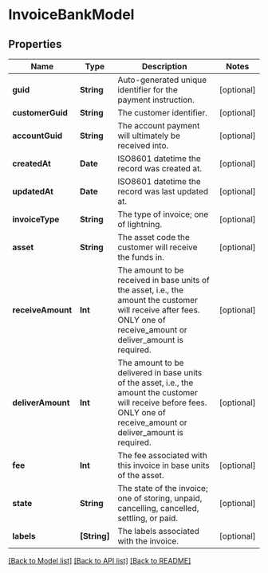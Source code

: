 # InvoiceBankModel

## Properties
Name | Type | Description | Notes
------------ | ------------- | ------------- | -------------
**guid** | **String** | Auto-generated unique identifier for the payment instruction. | [optional] 
**customerGuid** | **String** | The customer identifier. | [optional] 
**accountGuid** | **String** | The account payment will ultimately be received into. | [optional] 
**createdAt** | **Date** | ISO8601 datetime the record was created at. | [optional] 
**updatedAt** | **Date** | ISO8601 datetime the record was last updated at. | [optional] 
**invoiceType** | **String** | The type of invoice; one of lightning. | [optional] 
**asset** | **String** | The asset code the customer will receive the funds in. | [optional] 
**receiveAmount** | **Int** | The amount to be received in base units of the asset, i.e., the amount the customer will receive after fees. ONLY one of receive_amount or deliver_amount is required. | [optional] 
**deliverAmount** | **Int** | The amount to be delivered in base units of the asset, i.e., the amount the customer will receive before fees. ONLY one of receive_amount or deliver_amount is required. | [optional] 
**fee** | **Int** | The fee associated with this invoice in base units of the asset. | [optional] 
**state** | **String** | The state of the invoice; one of storing, unpaid, cancelling, cancelled, settling, or paid. | [optional] 
**labels** | **[String]** | The labels associated with the invoice. | [optional] 

[[Back to Model list]](../README.md#documentation-for-models) [[Back to API list]](../README.md#documentation-for-api-endpoints) [[Back to README]](../README.md)



